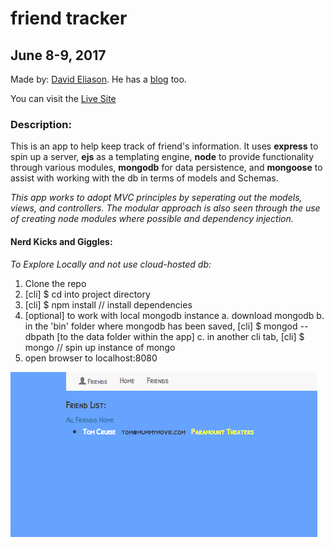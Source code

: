 # friend tracker
## June 8-9, 2017
Made by: [David Eliason](http://www.deliason.com). He has a [blog](http://www.davethemaker.com) too.

You can visit the [Live Site](https://myfriendtracker.herokuapp.com/)

### Description:

This is an app to help keep track of friend's information. It uses **express** to spin up a server, **ejs** as a templating engine, **node** to provide functionality through various modules, **mongodb** for data persistence, and **mongoose** to assist with working with the db in terms of models and Schemas.

*This app works to adopt MVC principles by seperating out the models, views, and controllers. The modular approach is also seen through the use of creating node modules where possible and dependency injection.*

#### Nerd Kicks and Giggles:
*To Explore Locally and not use cloud-hosted db:*

1. Clone the repo
2. [cli] $ cd into project directory
3. [cli] $ npm install   // install dependencies
4. [optional] to work with local mongodb instance
  a. download mongodb
  b. in the 'bin' folder where mongodb has been saved, [cli] $ mongod --dbpath [to the data folder within the app]
  c. in another cli tab, [cli] $ mongo // spin up instance of mongo
5. open browser to localhost:8080

![Friend Tracker](./friend_tracker.png?raw=true "friend tracker")





